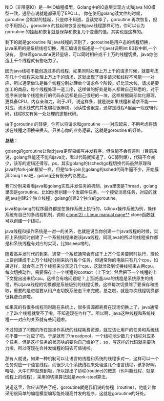 NIO（非阻塞IO）是一种IO编程模型，Golang中的IO底层实现方式和java NIO模型一致，通俗点说就是都采用了EPOLL。 你在使用golang读文件的时候，goroutine 会默默的挂起，只是你不知道，当读完毕了，goroutine 再次恢复，但你不用担心，goroutine 的挂起和恢复没有java线程那样可怕，你可以认为goroutine 的挂起和恢复就是保存和恢复几个变量的值，其实也是这样的。

剩下的就是goroutine 和 java线程的区别了，goroutine是用户态的线程切换，java采用的是系统线程切换，用汇编语言描述是一个(java)调用int 80软中断,一个没有。 意味着goroutine更轻量级，可以同时相应成千上万的线程切换，java你创造上千个线程就有些吃力了。

因为java线程不能创造过多的线程，如果同时处理上万上千的请求时候，就要考虑在几十个线程来处理上万上千的请求，这就出现了很多请求和线程不可能一一对应，所以通常做法是每个线程分别处理单个请求各个阶段。好比流水线，请求是要加工的商品，每个线程处理一道工序，这样做的好处是每人都做自己熟悉的，对于程序来说每个线程执行的代码永远都是自己很短的一块，这样根据局部优化原理，更具备CPU，内存亲和力，利于JIT。说这样多，就是说如果线程和请求不能一一对应，流水线式的并发编程很麻烦，阅读性也很差，通常是线程A里面一段逻辑代码，线程B又有另一处处理的逻辑代码。

由于goroutine 的轻便，你可以将请求和goroutine 一一对应起来，不用考虑将请求在线程之间换来换去，只关心你的业务逻辑，这就是goroutine 的好处。

**总结：**

golang的goroutine让你比java更容易编写并发程序，但性能不会有差别（目前来说，golang性能还不能和java比，看过代码就知道了，GC弱到爆），代码不会减少，该写的逻辑还得写。ps，其实golang的(sched)go程切换代码虽然原理和java的fork-join框架一样，但是fork-join比golang的sched代码牛逼不少，开始膜拜Doug Lea吧，golang还有很长的路要走。

我们分别来看看java和golang实现并发任务的机制，java里面是Thread，golang里面是goroutine。比如你想创建一个发邮件任务，一个接受消息任务，对应的就是java创建2个独立线程，golang创建2个独立的goroutine。

java和golang的程序最终都是在操作系统上执行的，以linux操作系统为例，操作系统有自己的多线程机制，调用 [clone(2) - Linux manual page**](https://link.zhihu.com/?target=http%3A//man7.org/linux/man-pages/man2/clone.2.html) clone函数就可以创建一个线程。

java线程和操作系统是一对一的关系，也就是说当你创建一个java线程的时候，实际上系统同时创建了一个系统线程来跑该java线程，同理java的所以的线程操作都是和系统线程有对应的实现，比如sleep啥的。

随着高并发时代的到来，通常一个系统通常会有成千上万个任务要同时执行，理论上要创建成千上万个线程分别来执行每个任务，但通常你的电脑只有几个cpu，如果这样，就会有上万个线程来分享这几个cpu，这就涉及到切换线程来占用cpu，每次切换动作，需要保存上一个线程的context（上下文）然后把下一个线程的上下文提出出来给cpu。这样会有啥问题呢？上面说道java的线程是系统原生的线程，所以java线程的切换都是系统级别的线程切换，这样每次切换除了要保存和提取，重要的是进程要从用户态切换系统态下来完成，总之啦，就是每次线程切换都很耗费资源啦。

如果真的有很多线程同时跑在系统上，很多资源都耗费在现场切换上了，java通常上了2k个线程就受不了啦，不知道现在咋样了。所以啊，java这种线程和系统线程一一对应的关系就有些问题啦。

不过知道了问题的所在是操作系统的线程耗费资源，就应该让用户的任务和系统线程不要一一对应了吧。于是就有了threadpool，一个线程池少数几个线程对应多个任务，但是这样任务的状态啥的要你自己维护了，so，写这样的代码就需要功力啦，所以呀现在会并发编程的码农可值钱啦。

那有人就说，如果一种机制可以让语言的线程和系统的线程多对一，这样可以一个任务对应一个语言线程，而很少几个系统线程来处理这几个语言线程，该多好啊。哈哈，大牛们早就想到啦，所以提出了协程(routine)的概念（也叫超线程，就是线程上的线程），采用的切换算法就是work-steel算法。

说道这里，你应该明白了吧，goroutine就是我们说的协程（routine），他能让你采用很简单的编程模型编写能处理高并发的程序，这就是goroutine的好处。
